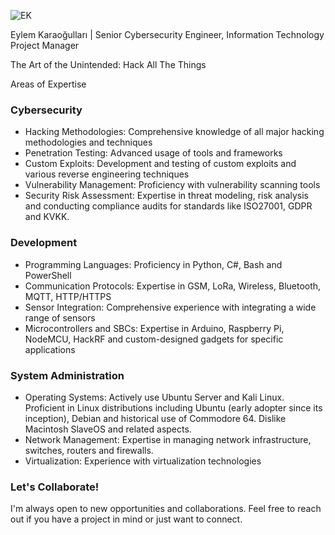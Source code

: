 ![EK](https://karaogullari.com/ek.png)

Eylem Karaoğulları | Senior Cybersecurity Engineer, Information Technology Project Manager

The Art of the Unintended: Hack All The Things


Areas of Expertise

### Cybersecurity
- Hacking Methodologies: Comprehensive knowledge of all major hacking methodologies and techniques
- Penetration Testing: Advanced usage of tools and frameworks
- Custom Exploits: Development and testing of custom exploits and various reverse engineering techniques
- Vulnerability Management: Proficiency with vulnerability scanning tools
- Security Risk Assessment: Expertise in threat modeling, risk analysis and conducting compliance audits for standards like ISO27001, GDPR and KVKK.

### Development
- Programming Languages: Proficiency in Python, C#, Bash and PowerShell
- Communication Protocols: Expertise in GSM, LoRa, Wireless, Bluetooth, MQTT, HTTP/HTTPS
- Sensor Integration: Comprehensive experience with integrating a wide range of sensors
- Microcontrollers and SBCs: Expertise in Arduino, Raspberry Pi, NodeMCU, HackRF and custom-designed gadgets for specific applications

### System Administration
- Operating Systems: Actively use Ubuntu Server and Kali Linux. Proficient in Linux distributions including Ubuntu (early adopter since its inception), Debian and historical use of Commodore 64. Dislike Macintosh SlaveOS and related aspects.
- Network Management: Expertise in managing network infrastructure, switches, routers and firewalls.
- Virtualization: Experience with virtualization technologies

### Let's Collaborate!
I'm always open to new opportunities and collaborations. Feel free to reach out if you have a project in mind or just want to connect.
